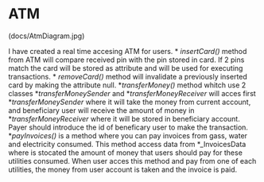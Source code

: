 # ATM

(docs/AtmDiagram.jpg)

I have created a real time accesing ATM for users.
    * _insertCard()_ method from ATM will compare received pin with the pin stored in card. If 2 pins match the card will be stored as attribute and will be used for executing transactions.
    * _removeCard()_ method will invalidate a previously inserted card by making the attribute null. 
    *_transferMoney()_ method whitch use 2 classes *_transferMoneySender_ and *_transferMoneyReceiver_ will acces first *_transferMoneySender_ where it will take the money from current account, and beneficiary user will receive the amount of money in *_transferMoneyReceiver_ where it will be stored in beneficiary account. Payer should introduce the id of beneficary user to make the transaction.
    *_payInvoices()_ is a method where you can pay invoices from gass, water and electricity consumed. This method access data from *_InvoicesData where is stocated the amount of money that users should pay for these utilities consumed. When user acces this method and pay from one of each utilities, the money from user account is taken and the invoice is paid.

